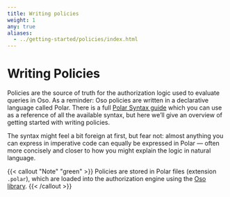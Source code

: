```yaml
---
title: Writing policies
weight: 1
any: true
aliases:
  - ../getting-started/policies/index.html
---
```


# Writing Policies

Policies are the source of truth for the authorization logic used to evaluate
queries in Oso. As a reminder: Oso policies are written in a declarative
language called Polar. There is a full [Polar Syntax guide](polar-syntax) which
you can use as a reference of all the available syntax, but here we’ll give an
overview of getting started with writing policies.

The syntax might feel a bit foreign at first, but fear not: almost anything you
can express in imperative code can equally be expressed in Polar — often more
concisely and closer to how you might explain the logic in natural language.

{{< callout "Note" "green" >}}
Policies are stored in Polar files (extension `.polar`), which are loaded
into the authorization engine using the [Oso library](reference).
{{< /callout >}}
